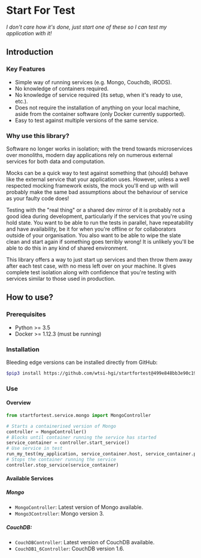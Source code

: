 # Start For Test 
*I don't care how it's done, just start one of these so I can test my application with it!*

## Introduction
### Key Features
- Simple way of running services (e.g. Mongo, Couchdb, iRODS).
- No knowledge of containers required.
- No knowledge of service required (its setup, when it's ready to use, etc.).
- Does not require the installation of anything on your local machine, aside from the container software (only Docker 
currently supported).
- Easy to test against multiple versions of the same service.

### Why use this library?
Software no longer works in isolation; with the trend towards microservices over monoliths, modern day applications 
rely on numerous external services for both data and computation.

Mocks can be a quick way to test against something that (should) behave like the external service that your 
application uses. However, unless a well respected mocking framework exists, the mock you'll end up with will probably 
make the same bad assumptions about the behaviour of service as your faulty code does!

Testing with the "real thing" or a shared dev mirror of it is probably not a good idea during development, 
particularly if the services that you're using hold state. You want to be able to run the tests in parallel, have 
repeatability and have availability, be it for when you're offline or for collaborators outside of your organisation. 
You also want to be able to wipe the slate clean and start again if something goes terribly wrong! It is unlikely you'll
be able to do this in any kind of shared environment.

This library offers a way to just start up services and then throw them away after each test case, with no mess left 
over on your machine. It gives complete test isolation along with confidence that you're testing with services similar 
to those used in production.


## How to use?
### Prerequisites
- Python >= 3.5
- Docker >= 1.12.3 (must be running)

### Installation
Bleeding edge versions can be installed directly from GitHub:
```bash
$pip3 install https://github.com/wtsi-hgi/startfortest@499e848bb3e90c19734b9850085b36b6ffd45c5a#startfortest
```

### Use
#### Overview
```python
from startfortest.service.mongo import MongoController

# Starts a containerised version of Mongo
controller = MongoController()              
# Blocks until container running the service has started
service_container = controller.start_service()      
# Use service in test
run_my_test(my_application, service_container.host, service_container.port)
# Stops the container running the service
controller.stop_service(service_container)                                 
```


#### Available Services
##### Mongo
- `MongoController`: Latest version of Mongo available.
- `Mongo3Controller`: Mongo version 3.

##### CouchDB:
- `CouchDBController`: Latest version of CouchDB available.
- `CouchDB1_6Controller`: CouchDB version 1.6.

